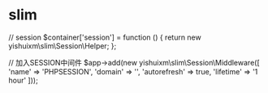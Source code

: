 # slim

// session
$container['session'] = function () {
    return new yishuixm\slim\Session\Helper;
};

// 加入SESSION中间件
$app->add(new yishuixm\slim\Session\Middleware([
    'name'          => 'PHPSESSION',
    'domain'        => '',
    'autorefresh'   => true,
    'lifetime'      => '1 hour'
]));